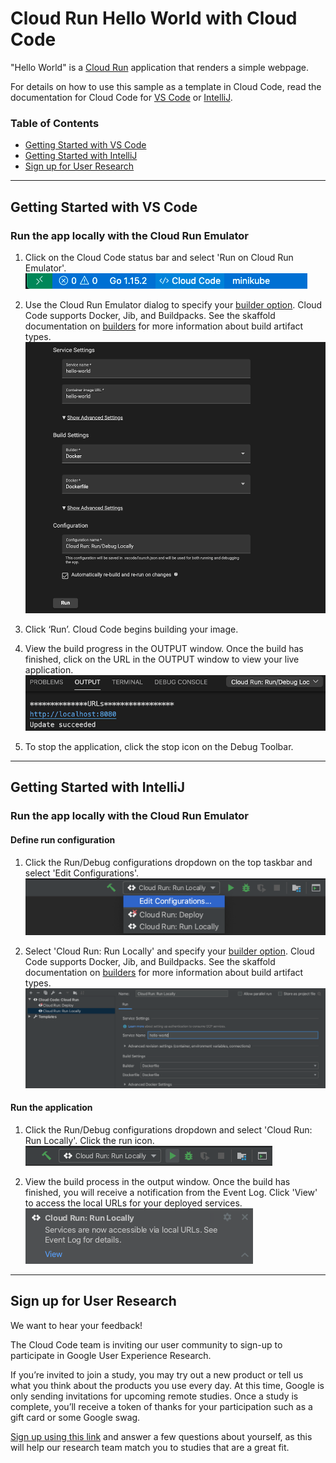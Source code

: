 # Cloud Run Hello World with Cloud Code

"Hello World" is a [Cloud Run](https://cloud.google.com/run/docs) application that renders a simple webpage.

For details on how to use this sample as a template in Cloud Code, read the documentation for Cloud Code
for [VS Code](https://cloud.google.com/code/docs/vscode/quickstart-cloud-run?utm_source=ext&utm_medium=partner&utm_campaign=CDR_kri_gcp_cloudcodereadmes_012521&utm_content=-)
or [IntelliJ](https://cloud.google.com/code/docs/intellij/quickstart-cloud-run?utm_source=ext&utm_medium=partner&utm_campaign=CDR_kri_gcp_cloudcodereadmes_012521&utm_content=-).

### Table of Contents

* [Getting Started with VS Code](#getting-started-with-vs-code)
* [Getting Started with IntelliJ](#getting-started-with-intellij)
* [Sign up for User Research](#sign-up-for-user-research)

---

## Getting Started with VS Code

### Run the app locally with the Cloud Run Emulator

1. Click on the Cloud Code status bar and select 'Run on Cloud Run Emulator'.  
   ![image](./img/status-bar.png)

2. Use the Cloud Run Emulator dialog to specify
   your [builder option](https://cloud.google.com/code/docs/vscode/deploying-a-cloud-run-app#deploying_a_cloud_run_service).
   Cloud Code supports Docker, Jib, and Buildpacks. See the skaffold documentation
   on [builders](https://skaffold.dev/docs/pipeline-stages/builders/) for more information about build artifact types.  
   ![image](./img/build-config.png)

3. Click ‘Run’. Cloud Code begins building your image.

4. View the build progress in the OUTPUT window. Once the build has finished, click on the URL in the OUTPUT window to
   view your live application.  
   ![image](./img/cloud-run-url.png)

5. To stop the application, click the stop icon on the Debug Toolbar.

---

## Getting Started with IntelliJ

### Run the app locally with the Cloud Run Emulator

#### Define run configuration

1. Click the Run/Debug configurations dropdown on the top taskbar and select 'Edit Configurations'.  
   ![image](./img/edit-config.png)

2. Select 'Cloud Run: Run Locally' and specify
   your [builder option](https://cloud.google.com/code/docs/intellij/developing-a-cloud-run-app#defining_your_run_configuration).
   Cloud Code supports Docker, Jib, and Buildpacks. See the skaffold documentation
   on [builders](https://skaffold.dev/docs/pipeline-stages/builders/) for more information about build artifact types.  
   ![image](./img/local-build-config.png)

#### Run the application

1. Click the Run/Debug configurations dropdown and select 'Cloud Run: Run Locally'. Click the run icon.  
   ![image](./img/config-run-locally.png)

2. View the build process in the output window. Once the build has finished, you will receive a notification from the
   Event Log. Click 'View' to access the local URLs for your deployed services.  
   ![image](./img/local-success.png)

---

## Sign up for User Research

We want to hear your feedback!

The Cloud Code team is inviting our user community to sign-up to participate in Google User Experience Research.

If you’re invited to join a study, you may try out a new product or tell us what you think about the products you use
every day. At this time, Google is only sending invitations for upcoming remote studies. Once a study is complete,
you’ll receive a token of thanks for your participation such as a gift card or some Google swag.

[Sign up using this link](https://google.qualtrics.com/jfe/form/SV_4Me7SiMewdvVYhL?reserved=1&utm_source=In-product&Q_Language=en&utm_medium=own_prd&utm_campaign=Q1&productTag=clou&campaignDate=January2021&referral_code=UXbT481079)
and answer a few questions about yourself, as this will help our research team match you to studies that are a great
fit.

